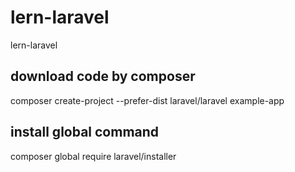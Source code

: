 # lern-laravel
lern-laravel

## download code by composer
composer create-project --prefer-dist laravel/laravel example-app

## install global command
composer global require laravel/installer
